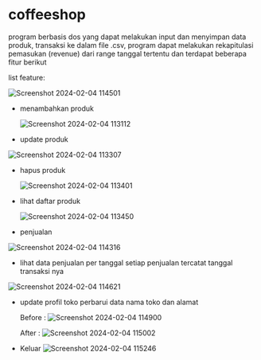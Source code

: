 # coffeeshop
program berbasis dos yang dapat melakukan input dan menyimpan data produk, transaksi ke dalam file .csv,
program dapat melakukan rekapitulasi pemasukan (revenue) dari range tanggal tertentu dan terdapat beberapa fitur berikut

list feature:

![Screenshot 2024-02-04 114501](https://github.com/AdiMaulana/coffeeshop/assets/30741182/b0facabb-3040-415f-b6b4-912b6a1e9e3d)


- menambahkan produk

  ![Screenshot 2024-02-04 113112](https://github.com/AdiMaulana/coffeeshop/assets/30741182/5f19e5d9-3b59-44b9-af01-1c050876a022)
  

- update produk
  
 ![Screenshot 2024-02-04 113307](https://github.com/AdiMaulana/coffeeshop/assets/30741182/1396c27f-f6a4-4906-9267-1983f8302f54)


- hapus produk 

  ![Screenshot 2024-02-04 113401](https://github.com/AdiMaulana/coffeeshop/assets/30741182/8a59b0ca-02ad-48bb-8faa-45386507caa5)

  
- lihat daftar produk

  ![Screenshot 2024-02-04 113450](https://github.com/AdiMaulana/coffeeshop/assets/30741182/e551a5b4-70b0-4925-81c0-124c00b2b11d)


- penjualan

 ![Screenshot 2024-02-04 114316](https://github.com/AdiMaulana/coffeeshop/assets/30741182/d4668892-46ce-40d0-9805-94445df12f1c)


- lihat data penjualan per tanggal
setiap penjualan tercatat tanggal transaksi nya

 ![Screenshot 2024-02-04 114621](https://github.com/AdiMaulana/coffeeshop/assets/30741182/df2a172e-dbb6-4a8c-9491-7c8b2bceaf18)


- update profil toko
  perbarui data nama toko dan alamat

  Before :
  ![Screenshot 2024-02-04 114900](https://github.com/AdiMaulana/coffeeshop/assets/30741182/45edfd3c-03eb-4fdb-a13d-fb07c52cf89e)


  After :
  ![Screenshot 2024-02-04 115002](https://github.com/AdiMaulana/coffeeshop/assets/30741182/db314b15-5225-44bf-9f3e-958d2b04f336)


- Keluar
  ![Screenshot 2024-02-04 115246](https://github.com/AdiMaulana/coffeeshop/assets/30741182/e2850565-4ad7-4a7d-86c5-9ccce7be9a9a)

